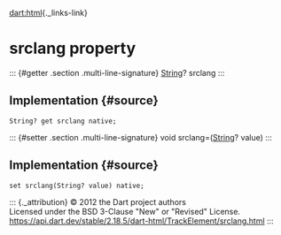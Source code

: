 [dart:html](../../dart-html/dart-html-library){._links-link}

srclang property
================

::: {#getter .section .multi-line-signature}
[String](../../dart-core/string-class)? srclang
:::

Implementation {#source}
--------------

``` {.language-dart data-language="dart"}
String? get srclang native;
```

::: {#setter .section .multi-line-signature}
void srclang=([String](../../dart-core/string-class)? value)
:::

Implementation {#source}
--------------

``` {.language-dart data-language="dart"}
set srclang(String? value) native;
```

::: {._attribution}
© 2012 the Dart project authors\
Licensed under the BSD 3-Clause \"New\" or \"Revised\" License.\
<https://api.dart.dev/stable/2.18.5/dart-html/TrackElement/srclang.html>
:::
